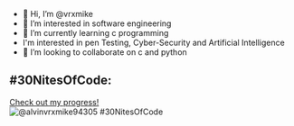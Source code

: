 - 👋 Hi, I’m @vrxmike
- 👀 I’m interested in software engineering
- 🌱 I’m currently learning c programming
- I'm interested in pen Testing, Cyber-Security and Artificial Intelligence
- 💞️ I’m looking to collaborate on c and python

## #30NitesOfCode:
  [Check out my progress!](https://www.codedex.io/@alvinvrxmike94305/30-nites-of-code)  
  ![@alvinvrxmike94305 #30NitesOfCode](https://www.codedex.io/api/petStatus?user=alvinvrxmike94305)
